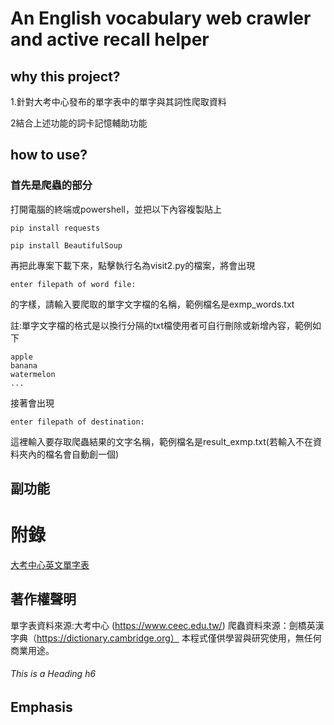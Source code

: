 # An English vocabulary web crawler and active recall helper

## why this project?
1.針對大考中心發布的單字表中的單字與其詞性爬取資料

2結合上述功能的詞卡記憶輔助功能

## how to use?
### 首先是爬蟲的部分
打開電腦的終端或powershell，並把以下內容複製貼上
 ```
pip install requests
```
 ```
pip install BeautifulSoup
```
再把此專案下載下來，點擊執行名為visit2.py的檔案，將會出現
```
enter filepath of word file:
```
的字樣，請輸入要爬取的單字文字檔的名稱，範例檔名是exmp_words.txt

註:單字文字檔的格式是以換行分隔的txt檔使用者可自行刪除或新增內容，範例如下
```
apple
banana
watermelon
...
```

接著會出現
```
enter filepath of destination:
```
這裡輸入要存取爬蟲結果的文字名稱，範例檔名是result_exmp.txt(若輸入不在資料夾內的檔名會自動創一個)



## 副功能

# 附錄

[大考中心英文單字表][1]

  [1]: https://www.ceec.edu.tw/xmdoc?xsmsid=0K213553204833715309        "游標顯示"
## 著作權聲明

單字表資料來源:大考中心 (https://www.ceec.edu.tw/)
爬蟲資料來源：劍橋英漢字典（https://dictionary.cambridge.org）
本程式僅供學習與研究使用，無任何商業用途。

###### This is a Heading h6

## Emphasis
